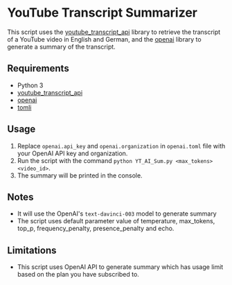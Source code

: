 <!DOCTYPE html>
<html>
<body>
   <h1>YouTube Transcript Summarizer</h1>

<p>This script uses the <a href="https://pypi.org/project/youtube-transcript-api/">youtube_transcript_api</a> library to retrieve the transcript of a YouTube video in English and German, and the <a href="https://pypi.org/project/openai/">openai</a> library to generate a summary of the transcript.</p>

<h2>Requirements</h2>

<ul>
  <li>Python 3</li>
  <li><a href="https://pypi.org/project/youtube-transcript-api/">youtube_transcript_api</a></li>
  <li><a href="https://pypi.org/project/openai/">openai</a></li>
  <li><a href="https://pypi.org/project/tomli/">tomli</a></li>
</ul>

<h2>Usage</h2>

<ol>
  <li>Replace <code>openai.api_key</code> and <code>openai.organization</code> in <code>openai.toml</code> file with your OpenAI API key and organization.</li>
  <li>Run the script with the command <code>python YT_AI_Sum.py &lt;max_tokens&gt; &lt;video_id&gt;</code>.</li>
  <li>The summary will be printed in the console.</li>
</ol>

<h2>Notes</h2>
<ul>
  <li>It will use the OpenAI's <code>text-davinci-003</code> model to generate summary</li>
  <li>The script uses default parameter value of temperature, max_tokens, top_p, frequency_penalty, presence_penalty and echo.</li>
</ul>

<h2>Limitations</h2>
<ul>
  <li>This script uses OpenAI API to generate summary which has usage limit based on the plan you have subscribed to.</li>
</ul>

</body>
</html>